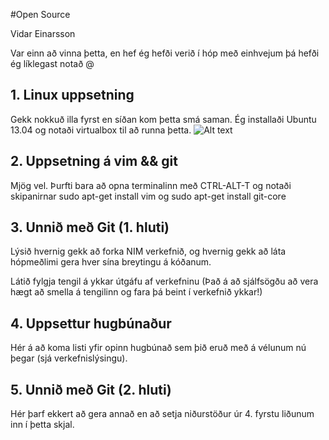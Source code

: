 #Open Source

Vidar Einarsson

Var einn að vinna þetta, en hef ég hefði verið í hóp með einhvejum þá hefði ég líklegast notað @

## 1. Linux uppsetning

Gekk nokkuð illa fyrst en síðan kom þetta smá saman. Ég installaði Ubuntu 13.04 og notaði virtualbox til að runna þetta.
![Alt text](/home/ubuntu/Downloads/Ubuntu.jpg "myndinn")


## 2. Uppsetning á vim && git

Mjög vel. Þurfti bara að opna terminalinn með CTRL-ALT-T og notaði skipanirnar sudo apt-get install vim og sudo apt-get install git-core

## 3. Unnið með Git (1. hluti)

Lýsið hvernig gekk að forka NIM verkefnið, og hvernig gekk að láta hópmeðlimi gera hver sína breytingu á kóðanum.

Látið fylgja tengil á ykkar útgáfu af verkefninu (Það á að sjálfsögðu að vera hægt að smella á tengilinn og fara þá beint í verkefnið ykkar!)

## 4. Uppsettur hugbúnaður

Hér á að koma listi yfir opinn hugbúnað sem þið eruð með á vélunum nú þegar (sjá verkefnislýsingu).

## 5. Unnið með Git (2. hluti)

Hér þarf ekkert að gera annað en að setja niðurstöður úr 4. fyrstu liðunum inn í þetta skjal.
